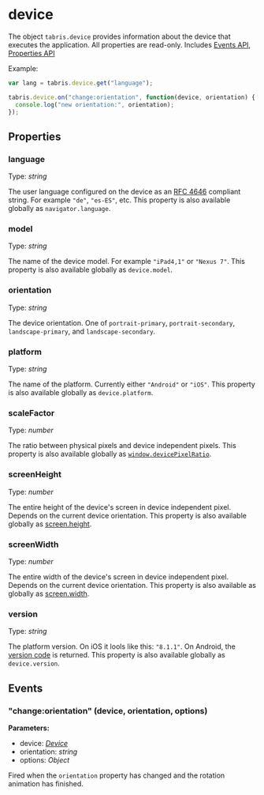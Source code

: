---
---
# device

The object `tabris.device` provides information about the device that executes the application. All properties are read-only.
Includes [Events API](Events.md), [Properties API](Properties.md)

Example:

```js
var lang = tabris.device.get("language");

tabris.device.on("change:orientation", function(device, orientation) {
  console.log("new orientation:", orientation);
});
```

## Properties

### language

Type: *string*

The user language configured on the device as an [RFC 4646](http://tools.ietf.org/html/rfc4646) compliant string. For example `"de"`, `"es-ES"`, etc. This property is also available globally as `navigator.language`.

### model

Type: *string*

The name of the device model. For example `"iPad4,1"` or `"Nexus 7"`. This property is also available globally as `device.model`.

### orientation

Type: *string*

The device orientation. One of `portrait-primary`, `portrait-secondary`, `landscape-primary`, and `landscape-secondary`.

### platform

Type: *string*

The name of the platform. Currently either `"Android"` or `"iOS"`. This property is also available globally as `device.platform`.

### scaleFactor

Type: *number*

The ratio between physical pixels and device independent pixels. This property is also available globally as [`window.devicePixelRatio`](https://developer.mozilla.org/en-US/docs/Web/API/Window.devicePixelRatio).

### screenHeight

Type: *number*

The entire height of the device's screen in device independent pixel. Depends on the current device orientation. This property is also available globally as [screen.height](https://developer.mozilla.org/en-US/docs/Web/API/Screen.height).

### screenWidth

Type: *number*

The entire width of the device's screen in device independent pixel. Depends on the current device orientation. This property is also available as globally as [screen.width](https://developer.mozilla.org/en-US/docs/Web/API/Screen.width).

### version

Type: *string*

The platform version. On iOS it lools like this: `"8.1.1"`. On Android, the [version code](https://developer.android.com/reference/android/os/Build.VERSION_CODES.html) is returned. This property is also available globally as `device.version`.


## Events

### "change:orientation" (device, orientation, options)

**Parameters:** 

- device: *[Device](Device.md)*
- orientation: *string*
- options: *Object*

Fired when the `orientation` property has changed and the rotation animation has finished.


